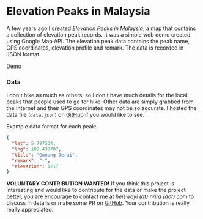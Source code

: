 # Elevation Peaks in Malaysia

A few years ago I created _Elevation Peaks in Malaysia_, a map that contains a collection of elevation peak records. It was a simple web demo created using Google Map API. The elevation peak data contains the peak name, GPS coordinates, elevation profile and remark. The data is recorded in JSON format.

[Demo](https://codepen.io/heiswayi/full/rjJjEz)

### Data

I don't hike as much as others, so I don't have much details for the local peaks that people used to go for hike. Other data are simply grabbed from the Internet and their GPS coordinates may not be so accurate. I hosted the data file (`data.json`) on [GitHub](https://github.com/heiswayi/elevation-peaks/blob/master/data.json) if you would like to see.

Example data format for each peak:

```json
{
  "lat": 5.787534,
  "lng": 100.433707,
  "title": "Gunung Jerai",
  "remark": "-",
  "elevation": 1217
}
```

**VOLUNTARY CONTRIBUTION WANTED!** If you think this project is interesting and would like to contribute for the data or make the project better, you are encourage to contact me at _heiswayi (at) nrird (dot) com_ to discuss in details or make some PR on [GitHub](https://github.com/heiswayi/elevation-peaks). Your contribution is really really appreciated.
